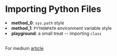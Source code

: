# Importing Python Files
<li><b>method_0</b>: <code>sys.path</code> style</li>
<li><b>method_1</b>: <code>PYTHONPATH</code> environment variable style</li>
<li><b>playground</b>: a small treat -- importing <code>class</code> </li>
<br/>

For medium [article](https://medium.com/@dichharai/importing-files-in-python-repository-28ab49fade37)
